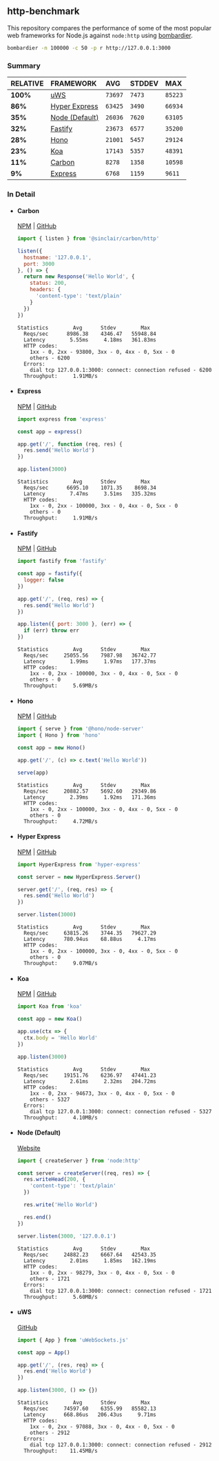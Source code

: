 ## http-benchmark

This repository compares the performance of some of the most popular web frameworks for Node.js against `node:http` using [bombardier](https://github.com/codesenberg/bombardier).

```bash
bombardier -n 100000 -c 50 -p r http://127.0.0.1:3000
```

### Summary

| RELATIVE | FRAMEWORK | AVG | STDDEV | MAX |
| :--- | :--- | :--- | :--- | :--- |
| **100%** | [uWS](#uws) | `73697` | `7473` | `85223` |
| **86%** | [Hyper Express](#hyper-express) | `63425` | `3490` | `66934` |
| **35%** | [Node (Default)](#node-default) | `26036` | `7620` | `63105` |
| **32%** | [Fastify](#fastify) | `23673` | `6577` | `35200` |
| **28%** | [Hono](#hono) | `21001` | `5457` | `29124` |
| **23%** | [Koa](#koa) | `17143` | `5357` | `48391` |
| **11%** | [Carbon](#carbon) | `8278` | `1358` | `10598` |
| **9%** | [Express](#express) | `6768` | `1159` | `9611` |


### In Detail

- #### Carbon
  [NPM](https://npmjs.com/@sinclair/carbon) | [GitHub](https://github.com/sinclairzx81/carbon)
  ```js
  import { listen } from '@sinclair/carbon/http'

  listen({
    hostname: '127.0.0.1',
    port: 3000
  }, () => {
    return new Response('Hello World', {
      status: 200,
      headers: {
        'content-type': 'text/plain'
      }
    })
  })
  ```

  ```
  Statistics        Avg      Stdev        Max
    Reqs/sec      8986.38    4346.47   55948.84
    Latency        5.55ms     4.18ms   361.83ms
    HTTP codes:
      1xx - 0, 2xx - 93800, 3xx - 0, 4xx - 0, 5xx - 0
      others - 6200
    Errors:
      dial tcp 127.0.0.1:3000: connect: connection refused - 6200
    Throughput:     1.91MB/s
  ```

- #### Express
  [NPM](https://npmjs.com/express) | [GitHub](https://github.com/expressjs/express)
  ```js
  import express from 'express'

  const app = express()

  app.get('/', function (req, res) {
    res.send('Hello World')
  })

  app.listen(3000)
  ```

  ```
  Statistics        Avg      Stdev        Max
    Reqs/sec      6695.10    1071.35    8698.34
    Latency        7.47ms     3.51ms   335.32ms
    HTTP codes:
      1xx - 0, 2xx - 100000, 3xx - 0, 4xx - 0, 5xx - 0
      others - 0
    Throughput:     1.91MB/s
  ```

- #### Fastify
  [NPM](https://npmjs.com/fastify) | [GitHub](https://github.com/fastify/fastify)
  ```js
  import fastify from 'fastify'

  const app = fastify({
    logger: false
  })

  app.get('/', (req, res) => {
    res.send('Hello World')
  })

  app.listen({ port: 3000 }, (err) => {
    if (err) throw err
  })
  ```

  ```
  Statistics        Avg      Stdev        Max
    Reqs/sec     25055.56    7987.98   36742.77
    Latency        1.99ms     1.97ms   177.37ms
    HTTP codes:
      1xx - 0, 2xx - 100000, 3xx - 0, 4xx - 0, 5xx - 0
      others - 0
    Throughput:     5.69MB/s
  ```

- #### Hono
  [NPM](https://npmjs.com/hono) | [GitHub](https://github.com/honojs/hono)
  ```js
  import { serve } from '@hono/node-server'
  import { Hono } from 'hono'

  const app = new Hono()

  app.get('/', (c) => c.text('Hello World'))

  serve(app)
  ```

  ```
  Statistics        Avg      Stdev        Max
    Reqs/sec     20882.57    5692.60   29349.86
    Latency        2.39ms     1.92ms   171.36ms
    HTTP codes:
      1xx - 0, 2xx - 100000, 3xx - 0, 4xx - 0, 5xx - 0
      others - 0
    Throughput:     4.72MB/s
  ```

- #### Hyper Express
  [NPM](https://npmjs.com/hyper-express) | [GitHub](https://github.com/kartikk221/hyper-express)
  ```js
  import HyperExpress from 'hyper-express'

  const server = new HyperExpress.Server()

  server.get('/', (req, res) => {
    res.send('Hello World')
  })

  server.listen(3000)
  ```

  ```
  Statistics        Avg      Stdev        Max
    Reqs/sec     63815.26    3744.35   79627.29
    Latency      780.94us    68.88us     4.17ms
    HTTP codes:
      1xx - 0, 2xx - 100000, 3xx - 0, 4xx - 0, 5xx - 0
      others - 0
    Throughput:     9.07MB/s
  ```

- #### Koa
  [NPM](https://npmjs.com/koa) | [GitHub](https://github.com/koajs/koa)
  ```js
  import Koa from 'koa'

  const app = new Koa()

  app.use(ctx => {
    ctx.body = 'Hello World'
  })

  app.listen(3000)
  ```

  ```
  Statistics        Avg      Stdev        Max
    Reqs/sec     19151.76    6236.97   47441.23
    Latency        2.61ms     2.32ms   204.72ms
    HTTP codes:
      1xx - 0, 2xx - 94673, 3xx - 0, 4xx - 0, 5xx - 0
      others - 5327
    Errors:
      dial tcp 127.0.0.1:3000: connect: connection refused - 5327
    Throughput:     4.10MB/s
  ```

- #### Node (Default)
  [Website](https://nodejs.org/api/http.html)
  ```js
  import { createServer } from 'node:http'

  const server = createServer((req, res) => {
    res.writeHead(200, {
      'content-type': 'text/plain'
    })

    res.write('Hello World')

    res.end()
  })

  server.listen(3000, '127.0.0.1')
  ```

  ```
  Statistics        Avg      Stdev        Max
    Reqs/sec     24882.23    6667.64   42543.35
    Latency        2.01ms     1.85ms   162.19ms
    HTTP codes:
      1xx - 0, 2xx - 98279, 3xx - 0, 4xx - 0, 5xx - 0
      others - 1721
    Errors:
      dial tcp 127.0.0.1:3000: connect: connection refused - 1721
    Throughput:     5.60MB/s
  ```

- #### uWS
  [GitHub](https://github.com/uNetworking/uWebSockets.js)
  ```js
  import { App } from 'uWebSockets.js'

  const app = App()

  app.get('/', (res, req) => {
    res.end('Hello World')
  })

  app.listen(3000, () => {})
  ```

  ```
  Statistics        Avg      Stdev        Max
    Reqs/sec     74597.60    6355.99   85582.13
    Latency      668.86us   206.43us     9.71ms
    HTTP codes:
      1xx - 0, 2xx - 97088, 3xx - 0, 4xx - 0, 5xx - 0
      others - 2912
    Errors:
      dial tcp 127.0.0.1:3000: connect: connection refused - 2912
    Throughput:    11.45MB/s
  ```


